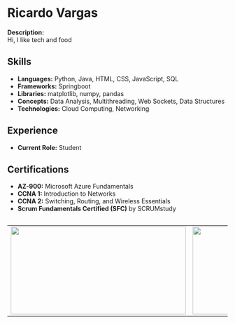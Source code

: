 # Ricardo Vargas

**Description:**  
Hi, I like tech and food

## Skills

- **Languages:** Python, Java, HTML, CSS, JavaScript, SQL
- **Frameworks:** Springboot
- **Libraries:** matplotlib, numpy, pandas
- **Concepts:** Data Analysis, Multithreading, Web Sockets, Data Structures
- **Technologies:** Cloud Computing, Networking

## Experience

- **Current Role:** Student

## Certifications

- **AZ-900:** Microsoft Azure Fundamentals
- **CCNA 1:** Introduction to Networks
- **CCNA 2:** Switching, Routing, and Wireless Essentials
- **Scrum Fundamentals Certified (SFC)** by SCRUMstudy

<div style="display: flex; justify-content: center;">
  <table style="border: none;">
    <tr>
      <td style="border: none;">
        <img src="https://github-readme-stats.vercel.app/api/top-langs/?username=RicardoVMon&layout=compact" width="400" height="200">
      </td>
      <td style="border: none;">
        <img src="https://github-readme-stats.vercel.app/api?username=RicardoVMon&show_icons=true&theme=default" width="400" height="200">
      </td>
    </tr>
  </table>
</div>

